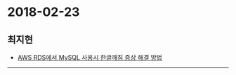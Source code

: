# 2018-02-23

## 최지현 
 - [AWS RDS에서 MySQL 사용시 한글깨짐 증상 해결 방법](http://blog.isaccchoi.com/programing/MySQL-%ED%95%9C%EA%B8%80-%EA%B9%A8%EC%A7%90-%EC%A6%9D%EC%83%81-%ED%95%B4%EA%B2%B0%EB%B0%A9%EB%B2%95/)

- - -  